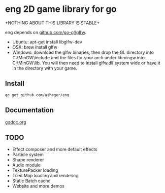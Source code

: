 eng 2D game library for go
===

+NOTHING ABOUT THIS LIBRARY IS STABLE+

eng depends on [github.com/go-gl/glfw](http://github.com/go-gl/glfw).
* Ubuntu: apt-get install libglfw-dev
* OSX: brew install glfw
* Windows: download the glfw binaries, then drop the GL directory into C:\MinGW\include and the files for your arch under libmingw into C:\MinGW\lib. You will then need to install glfw.dll system wide or have it in the directory with your game.

Install
-------
`go get github.com/ajhager/eng`

Documentation
-------------

[godoc.org](http://godoc.org/github.com/ajhager/eng)

TODO
----

* Effect composer and more default effects
* Particle system
* Shape renderer
* Audio module
* TexturePacker loading
* Tiled Map loading and rendering
* Static Batch cache
* Website and more demos
